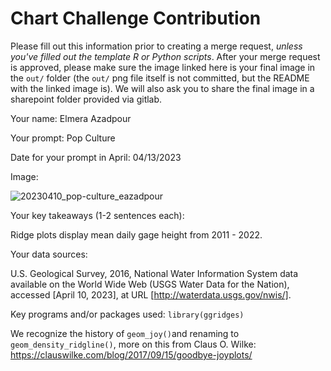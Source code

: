 # Chart Challenge Contribution

Please fill out this information prior to creating a merge request, *unless you've filled out the template R or Python scripts*. After your merge request is approved, please make sure the image linked here is your final image in the `out/` folder (the `out/` png file itself is not committed, but the README with the linked image is). We will also ask you to share the final image in a sharepoint folder provided via gitlab.

Your name: Elmera Azadpour

Your prompt: Pop Culture

Date for your prompt in April: 04/13/2023

Image: 

![20230410_pop-culture_eazadpour](/uploads/9467f21e2fa4e59f08424b7c10060a18/20230410_pop-culture_eazadpour.png)

Your key takeaways (1-2 sentences each):

Ridge plots display mean daily gage height from 2011 - 2022.

Your data sources:

U.S. Geological Survey, 2016, National Water Information System data available on the World Wide Web (USGS Water Data for the Nation), accessed [April 10, 2023], at URL [http://waterdata.usgs.gov/nwis/].

Key programs and/or packages used: `library(ggridges)`

We recognize the history of `geom_joy()`and renaming to `geom_density_ridgline()`, more on this from Claus O. Wilke: https://clauswilke.com/blog/2017/09/15/goodbye-joyplots/ 
